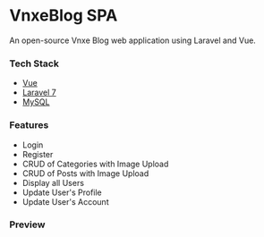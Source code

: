 # VnxeBlog SPA

An open-source Vnxe Blog web application using Laravel and Vue.

### Tech Stack

- [Vue](https://vuejs.org/)
- [Laravel 7](https://laravel.com/docs/7.x)
- [MySQL](https://www.mysql.com/)

### Features

- Login
- Register
- CRUD of Categories with Image Upload
- CRUD of Posts with Image Upload
- Display all Users
- Update User's Profile
- Update User's Account

### Preview

